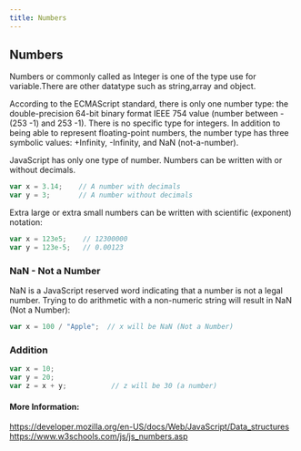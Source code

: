```yaml
---
title: Numbers
---
```

## Numbers

Numbers or commonly called as Integer is one of the type use for variable.There are other datatype such as string,array and object.

According to the ECMAScript standard, there is only one number type: the double-precision 64-bit binary format IEEE 754 value (number between -(253 -1) and 253 -1). There is no specific type for integers. In addition to being able to represent floating-point numbers, the number type has three symbolic values: +Infinity, -Infinity, and NaN (not-a-number).

JavaScript has only one type of number. Numbers can be written with or without decimals.
```javascript
var x = 3.14;    // A number with decimals
var y = 3;       // A number without decimals
```
Extra large or extra small numbers can be written with scientific (exponent) notation:
```javascript
var x = 123e5;    // 12300000
var y = 123e-5;   // 0.00123
```
### NaN - Not a Number

NaN is a JavaScript reserved word indicating that a number is not a legal number.
Trying to do arithmetic with a non-numeric string will result in NaN (Not a Number):
```javascript
var x = 100 / "Apple";  // x will be NaN (Not a Number)
```
### Addition
```javascript
var x = 10;
var y = 20;
var z = x + y;           // z will be 30 (a number)
```
#### More Information:
https://developer.mozilla.org/en-US/docs/Web/JavaScript/Data_structures
https://www.w3schools.com/js/js_numbers.asp


